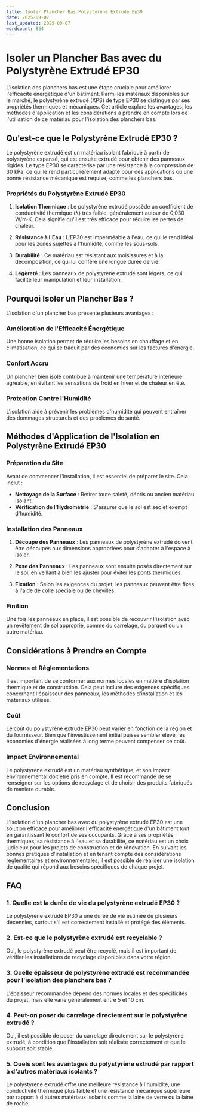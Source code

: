 ```yaml
---
title: Isoler Plancher Bas Polystyrène Extrudé Ep30
date: 2025-09-07
last_updated: 2025-09-07
wordcount: 854
---
```


# Isoler un Plancher Bas avec du Polystyrène Extrudé EP30

L'isolation des planchers bas est une étape cruciale pour améliorer l'efficacité énergétique d'un bâtiment. Parmi les matériaux disponibles sur le marché, le polystyrène extrudé (XPS) de type EP30 se distingue par ses propriétés thermiques et mécaniques. Cet article explore les avantages, les méthodes d'application et les considérations à prendre en compte lors de l'utilisation de ce matériau pour l'isolation des planchers bas.

## Qu'est-ce que le Polystyrène Extrudé EP30 ?

Le polystyrène extrudé est un matériau isolant fabriqué à partir de polystyrène expansé, qui est ensuite extrudé pour obtenir des panneaux rigides. Le type EP30 se caractérise par une résistance à la compression de 30 kPa, ce qui le rend particulièrement adapté pour des applications où une bonne résistance mécanique est requise, comme les planchers bas.

### Propriétés du Polystyrène Extrudé EP30

1. **Isolation Thermique** : Le polystyrène extrudé possède un coefficient de conductivité thermique (λ) très faible, généralement autour de 0,030 W/m·K. Cela signifie qu'il est très efficace pour réduire les pertes de chaleur.

2. **Résistance à l'Eau** : L'EP30 est imperméable à l'eau, ce qui le rend idéal pour les zones sujettes à l'humidité, comme les sous-sols.

3. **Durabilité** : Ce matériau est résistant aux moisissures et à la décomposition, ce qui lui confère une longue durée de vie.

4. **Légèreté** : Les panneaux de polystyrène extrudé sont légers, ce qui facilite leur manipulation et leur installation.

## Pourquoi Isoler un Plancher Bas ?

L'isolation d'un plancher bas présente plusieurs avantages :

### Amélioration de l'Efficacité Énergétique

Une bonne isolation permet de réduire les besoins en chauffage et en climatisation, ce qui se traduit par des économies sur les factures d'énergie.

### Confort Accru

Un plancher bien isolé contribue à maintenir une température intérieure agréable, en évitant les sensations de froid en hiver et de chaleur en été.

### Protection Contre l'Humidité

L'isolation aide à prévenir les problèmes d'humidité qui peuvent entraîner des dommages structurels et des problèmes de santé.

## Méthodes d'Application de l'Isolation en Polystyrène Extrudé EP30

### Préparation du Site

Avant de commencer l'installation, il est essentiel de préparer le site. Cela inclut :

- **Nettoyage de la Surface** : Retirer toute saleté, débris ou ancien matériau isolant.
- **Vérification de l'Hydrométrie** : S'assurer que le sol est sec et exempt d'humidité.

### Installation des Panneaux

1. **Découpe des Panneaux** : Les panneaux de polystyrène extrudé doivent être découpés aux dimensions appropriées pour s'adapter à l'espace à isoler.

2. **Pose des Panneaux** : Les panneaux sont ensuite posés directement sur le sol, en veillant à bien les ajuster pour éviter les ponts thermiques.

3. **Fixation** : Selon les exigences du projet, les panneaux peuvent être fixés à l'aide de colle spéciale ou de chevilles.

### Finition

Une fois les panneaux en place, il est possible de recouvrir l'isolation avec un revêtement de sol approprié, comme du carrelage, du parquet ou un autre matériau.

## Considérations à Prendre en Compte

### Normes et Réglementations

Il est important de se conformer aux normes locales en matière d'isolation thermique et de construction. Cela peut inclure des exigences spécifiques concernant l'épaisseur des panneaux, les méthodes d'installation et les matériaux utilisés.

### Coût

Le coût du polystyrène extrudé EP30 peut varier en fonction de la région et du fournisseur. Bien que l'investissement initial puisse sembler élevé, les économies d'énergie réalisées à long terme peuvent compenser ce coût.

### Impact Environnemental

Le polystyrène extrudé est un matériau synthétique, et son impact environnemental doit être pris en compte. Il est recommandé de se renseigner sur les options de recyclage et de choisir des produits fabriqués de manière durable.

## Conclusion

L'isolation d'un plancher bas avec du polystyrène extrudé EP30 est une solution efficace pour améliorer l'efficacité énergétique d'un bâtiment tout en garantissant le confort de ses occupants. Grâce à ses propriétés thermiques, sa résistance à l'eau et sa durabilité, ce matériau est un choix judicieux pour les projets de construction et de rénovation. En suivant les bonnes pratiques d'installation et en tenant compte des considérations réglementaires et environnementales, il est possible de réaliser une isolation de qualité qui répond aux besoins spécifiques de chaque projet.

## FAQ

### 1. Quelle est la durée de vie du polystyrène extrudé EP30 ?

Le polystyrène extrudé EP30 a une durée de vie estimée de plusieurs décennies, surtout s'il est correctement installé et protégé des éléments.

### 2. Est-ce que le polystyrène extrudé est recyclable ?

Oui, le polystyrène extrudé peut être recyclé, mais il est important de vérifier les installations de recyclage disponibles dans votre région.

### 3. Quelle épaisseur de polystyrène extrudé est recommandée pour l'isolation des planchers bas ?

L'épaisseur recommandée dépend des normes locales et des spécificités du projet, mais elle varie généralement entre 5 et 10 cm.

### 4. Peut-on poser du carrelage directement sur le polystyrène extrudé ?

Oui, il est possible de poser du carrelage directement sur le polystyrène extrudé, à condition que l'installation soit réalisée correctement et que le support soit stable.

### 5. Quels sont les avantages du polystyrène extrudé par rapport à d'autres matériaux isolants ?

Le polystyrène extrudé offre une meilleure résistance à l'humidité, une conductivité thermique plus faible et une résistance mécanique supérieure par rapport à d'autres matériaux isolants comme la laine de verre ou la laine de roche.